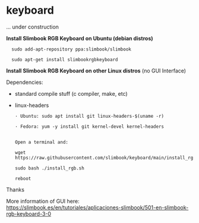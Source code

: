 # keyboard
... under construction


**Install Slimbook RGB Keyboard on Ubuntu (debian distros)**


      sudo add-apt-repository ppa:slimbook/slimbook

      sudo apt-get install slimbookrgbkeyboard


**Install Slimbook RGB Keyboard on other Linux distros**
(no GUI Interface)

Dependencies:

- standard compile stuff (c compiler, make, etc)
- linux-headers 

      · Ubuntu: sudo apt install git linux-headers-$(uname -r)

      · Fedora: yum -y install git kernel-devel kernel-headers
      

      Open a terminal and:

      wget https://raw.githubusercontent.com/slimbook/keyboard/main/install_rgb.sh

      sudo bash ./install_rgb.sh

      reboot

Thanks

More information of GUI here:
https://slimbook.es/en/tutoriales/aplicaciones-slimbook/501-en-slimbook-rgb-keyboard-3-0
